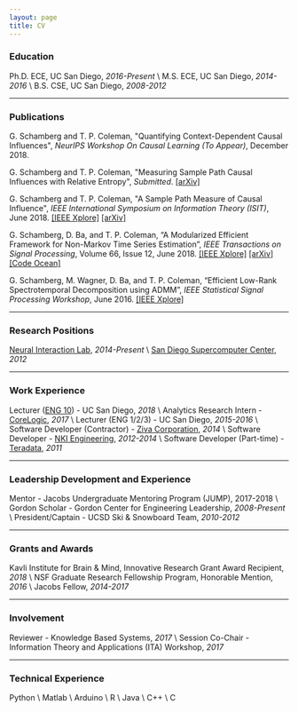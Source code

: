 ```yaml
---
layout: page
title: CV
---
```


### Education

Ph.D. ECE, UC San Diego, *2016-Present* \\
M.S. ECE, UC San Diego, *2014-2016* \\
B.S. CSE, UC San Diego, *2008-2012*

-----

### Publications

G. Schamberg and T. P. Coleman, "Quantifying Context-Dependent Causal Influences", *NeurIPS Workshop On Causal Learning (To Appear)*, December 2018.

G. Schamberg and T. P. Coleman, "Measuring Sample Path Causal Influences with Relative Entropy", *Submitted*.
[[arXiv]](https://arxiv.org/abs/1810.05250)

G. Schamberg and T. P. Coleman, "A Sample Path Measure of Causal Influence", *IEEE International Symposium on Information Theory (ISIT)*, June 2018.
[[IEEE Xplore]](https://ieeexplore.ieee.org/document/8437627/)
[[arXiv]](https://arxiv.org/abs/1805.03333)

G. Schamberg, D. Ba, and T. P. Coleman, “A Modularized Efficient Framework for
Non-Markov Time Series Estimation”, *IEEE Transactions on Signal Processing*, Volume 66, Issue 12, June 2018.
[[IEEE Xplore]](https://ieeexplore.ieee.org/document/8259364/)
[[arXiv]](https://arxiv.org/abs/1706.04685)
[[Code Ocean]](https://codeocean.com/2018/01/16/a-modularized-efficient-framework-for-non-markov-time-series-estimation/)

G. Schamberg, M. Wagner, D. Ba, and T. P. Coleman, “Efficient Low-Rank Spectrotemporal Decomposition using ADMM”, *IEEE Statistical Signal Processing Workshop*, June 2016.
[[IEEE Xplore]](http://ieeexplore.ieee.org/document/7551797/)

<!---
-----

### Posters and Presentations

"Quantifying Context-Dependent Causal Influences", *NIPS Workshop on Causal Learning*, December 2018. (Poster).

"A Sample Path Measure of Causal Influence", *IEEE International Symposium on Information Theory (ISIT)*, June 2018. (Talk)

"Efficient Low-Rank Spectrotemporal Decomposition using ADMM", *IEEE Statistical Signal Processing Workshop*, June 2016. (Poster)
-->
-----

### Research Positions

[Neural Interaction Lab](http://coleman.ucsd.edu/), *2014-Present* \\
[San Diego Supercomputer Center](http://www.sdsc.edu/), *2012*

-----

### Work Experience

Lecturer ([ENG 10](http://jacobsschool.ucsd.edu/idea/eng10/index.html)) - UC San Diego, *2018* \\
Analytics Research Intern - [CoreLogic](http://www.corelogic.com/products/loansafe-fraud-manager.aspx), *2017* \\
Lecturer (ENG 1/2/3) - UC San Diego, *2015-2016* \\
Software Developer (Contractor) - [Ziva Corporation](http://www.ziva-corp.com/), *2014* \\
Software Developer - [NKI Engineering](http://nkiconsulting.com/), *2012-2014* \\
Software Developer (Part-time) - [Teradata](http://www.teradata.com/), *2011*

-----

### Leadership Development and Experience

Mentor - Jacobs Undergraduate Mentoring Program (JUMP), 2017-2018 \\
Gordon Scholar - Gordon Center for Engineering Leadership, *2008-Present* \\
President/Captain - UCSD Ski & Snowboard Team, *2010-2012*

-----

### Grants and Awards

Kavli Institute for Brain & Mind, Innovative Research Grant Award Recipient, *2018* \\
NSF Graduate Research Fellowship Program, Honorable Mention, *2016* \\
Jacobs Fellow, *2014-2017*

-----

### Involvement

Reviewer - Knowledge Based Systems, *2017* \\
Session Co-Chair - Information Theory and Applications (ITA) Workshop, *2017*

-----

### Technical Experience

Python \\
Matlab \\
Arduino \\
R \\
Java \\
C++ \\
C